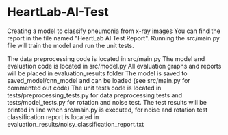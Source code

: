 # HeartLab-AI-Test
Creating a model to classify pneumonia from x-ray images 
You can find the report in the file named "HeartLab AI Test Report".
 Running the src/main.py file will train the model and run the unit tests. 
 
 The data preprocessing code is located in src/main.py
 The model and evaluation code is located in src/model.py
 All evaluation graphs and reports will be placed in evaluation_results folder
 The model is saved to saved_model/cnn_model and can be loaded (see src/main.py for commented out code) 
 The unit tests code is located in tests/preprocessing_tests.py for data preprocessing tests and tests/model_tests.py for rotation and noise test.
 The test results will be printed in line when src/main.py is executed, for noise and rotation test classification report is located in evaluation_results/noisy_classification_report.txt
 
